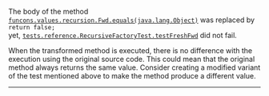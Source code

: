 
The body of the method [`funcons.values.recursion.Fwd.equals(java.lang.Object)`](https://github.com/manuelleduc/Funcon4J/blob/9d2e32824daee71b895f0d9fa6091ed4de8e1513/language/src/main/java/funcons/values/recursion/Fwd.java#L27) 
was  replaced by  `return false;`  
yet,  [`tests.reference.RecursiveFactoryTest.testFreshFwd`](https://github.com/manuelleduc/Funcon4J/blob/9d2e32824daee71b895f0d9fa6091ed4de8e1513/language/src/test/java/tests/reference/RecursiveFactoryTest.java) did not fail. 

When the transformed method is executed, there is no difference with the execution using the original source code. This could mean that the original method always returns the same value. 
Consider creating a modified variant of the  test mentioned  above to make the method produce a different value.

---